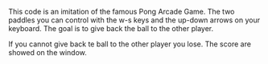 This code is an imitation of the famous Pong Arcade Game. The two paddles you can control with the w-s keys and the up-down arrows on your keyboard. The goal is to give back the ball to the other player.

If you cannot give back te ball to the other player you lose. The score are showed on the window.
